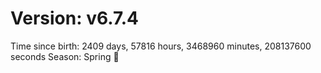 # Version: v6.7.4
Time since birth: 2409 days, 57816 hours, 3468960 minutes, 208137600 seconds
Season: Spring 🌸
